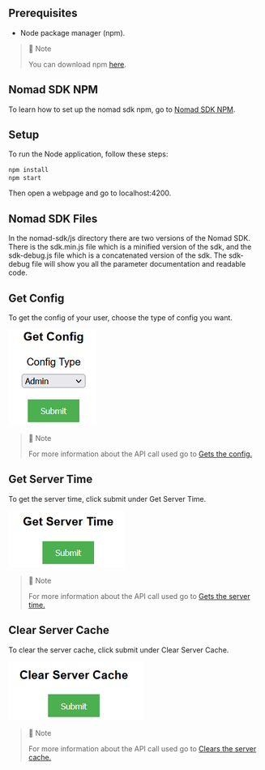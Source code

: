 ## Prerequisites

- Node package manager (npm).

> 📘 Note
> 
> You can download npm [here](https://nodejs.org/en/download).

## Nomad SDK NPM

To learn how to set up the nomad sdk npm, go to [Nomad SDK NPM](doc:nomad-sdk).

## Setup

To run the Node application, follow these steps:
```
npm install
npm start
```

Then open a webpage and go to localhost:4200.


## Nomad SDK Files

In the nomad-sdk/js directory there are two versions of the Nomad SDK. There is the sdk.min.js file which is a minified version of the sdk, and the sdk-debug.js file which is a concatenated version of the sdk. The sdk-debug file will show you all the parameter documentation and readable code.

## Get Config

To get the config of your user, choose the type of config you want.

![](images/get-config.png)

> 📘 Note
> 
> For more information about the API call used go to [Gets the config.](ref:getconfig)

## Get Server Time

To get the server time, click submit under Get Server Time.

![](images/get-server-time.png)

> 📘 Note
> 
> For more information about the API call used go to [Gets the server time.](ref:getservertime-1)

## Clear Server Cache

To clear the server cache, click submit under Clear Server Cache.

![](images/clear-server-cache.png)

> 📘 Note
> 
> For more information about the API call used go to [Clears the server cache.](ref:clearservercache)
